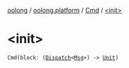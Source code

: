 [oolong](../../index.md) / [oolong.platform](../index.md) / [Cmd](index.md) / [&lt;init&gt;](./-init-.md)

# &lt;init&gt;

`Cmd(block: (`[`Dispatch`](../../oolong/-dispatch.md)`<`[`Msg`](index.md#Msg)`>) -> `[`Unit`](https://kotlinlang.org/api/latest/jvm/stdlib/kotlin/-unit/index.html)`)`